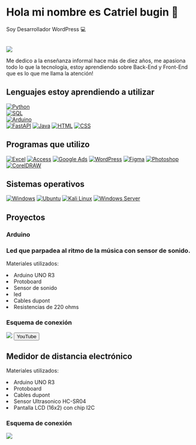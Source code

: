 # Hola mi nombre es Catriel bugin 👋


<p>Soy Desarrollador WordPress 💻</p> </br>
<img src="https://i.postimg.cc/cJHZK1wM/cato-docker-3.png">

Me dedico a la enseñanza informal hace más de diez años, me apasiona todo lo que la tecnología, estoy aprendiendo sobre Back-End y Front-End que es lo que me llama la atención!


## Lenguajes estoy aprendiendo a utilizar </br>
[![Python](https://img.shields.io/badge/Python-3776AB?style=for-the-badge&logo=python&logoColor=white&labelColor=5A3E92)]()</br>
[![SQL](https://img.shields.io/badge/SQL-E60012?style=for-the-badge&logo=sql&logoColor=white&labelColor=E60012)]()</br>
[![Arduino](https://img.shields.io/badge/Arduino-00979D?style=for-the-badge&logo=arduino&logoColor=white&labelColor=00979D)]()</br>
[![FastAPI](https://img.shields.io/badge/FastAPI-009688?style=for-the-badge&logo=fastapi&logoColor=white&labelColor=009688)]()
[![Java](https://img.shields.io/badge/Java-007396?style=for-the-badge&logo=java&logoColor=white&labelColor=007396)]()
[![HTML](https://img.shields.io/badge/HTML-E67E22?style=for-the-badge)](https://developer.mozilla.org/en-US/docs/Web/HTML)
[![CSS](https://img.shields.io/badge/CSS-E67E22?style=for-the-badge)](https://developer.mozilla.org/en-US/docs/Web/CSS)





## Programas que utilizo
[![Excel](https://img.shields.io/badge/Excel-217346?style=for-the-badge&logo=microsoft-excel&logoColor=white&labelColor=217346)]()
[![Access](https://img.shields.io/badge/Access-A4373A?style=for-the-badge&logo=microsoft-access&logoColor=white&labelColor=A4373A)]()
[![Google Ads](https://img.shields.io/badge/Google_Ads-4285F4?style=for-the-badge&logo=google-ads&logoColor=white&labelColor=4285F4)]()
[![WordPress](https://img.shields.io/badge/WordPress-21759B?style=for-the-badge&logo=wordpress&logoColor=white&labelColor=21759B)]()
[![Figma](https://img.shields.io/badge/Figma-F24E1E?style=for-the-badge&logo=figma&logoColor=white&labelColor=F24E1E)]()
[![Photoshop](https://img.shields.io/badge/Photoshop-31A8FF?style=for-the-badge&logo=adobe-photoshop&logoColor=white&labelColor=31A8FF)]()
[![CorelDRAW](https://img.shields.io/badge/CorelDRAW-FF3A2D?style=for-the-badge&logo=corel&logoColor=white&labelColor=FF3A2D)]()

## Sistemas operativos 
[![Windows](https://img.shields.io/badge/Windows-0078D6?style=for-the-badge&logo=windows&logoColor=white&labelColor=0078D6)]()
[![Ubuntu](https://img.shields.io/badge/Ubuntu-E95420?style=for-the-badge&logo=ubuntu&logoColor=white&labelColor=E95420)]()
[![Kali Linux](https://img.shields.io/badge/Kali_Linux-557C94?style=for-the-badge&logo=kali-linux&logoColor=white&labelColor=557C94)]()
[![Windows Server](https://img.shields.io/badge/Windows_Server-0078D6?style=for-the-badge&logo=windows&logoColor=white&labelColor=0078D6)]()




## Proyectos 
### Arduino

<h3>Led que parpadea al ritmo de la música con sensor de sonido.</h3>
<p>Materiales utilizados:
<li>Arduino UNO R3</li>
<li>Protoboard</li>
<li>Sensor de sonido </li>
<li>led</li>
<li>Cables dupont</li>
<li>Resistencias de 220 ohms</li>
</p>
<h3>Esquema de conexión</h3> 
<img src="https://i.postimg.cc/fTM1Txxt/Esquema-de-conexi-n.png">

<a href = "https://youtube.com/shorts/Tp1ImdyAW5Q">
  <button>YouTube</button>
</a>


<h2>Medidor de distancia electrónico</h2>
<p>Materiales utilizados:
<li>Arduino UNO R3</li>
<li>Protoboard</li>
<li>Cables dupont</li>
<li>Sensor Ultrasonico HC-SR04</li>
<li>Pantalla LCD (16x2) con chip I2C</li>
</p>
<h3>Esquema de conexión</h3>
<img src= "https://i.postimg.cc/YS4hgPwz/Esquema-conexion.png">








